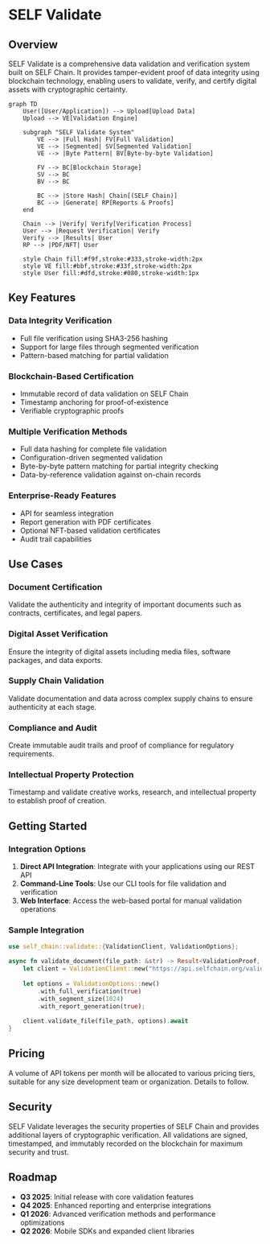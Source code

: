 # SELF Validate

## Overview

SELF Validate is a comprehensive data validation and verification system built on SELF Chain. It provides tamper-evident proof of data integrity using blockchain technology, enabling users to validate, verify, and certify digital assets with cryptographic certainty.

```mermaid
graph TD
    User([User/Application]) --> Upload[Upload Data]
    Upload --> VE[Validation Engine]
    
    subgraph "SELF Validate System"
        VE --> |Full Hash| FV[Full Validation]
        VE --> |Segmented| SV[Segmented Validation]
        VE --> |Byte Pattern| BV[Byte-by-byte Validation]
        
        FV --> BC[Blockchain Storage]
        SV --> BC
        BV --> BC
        
        BC --> |Store Hash| Chain[(SELF Chain)]
        BC --> |Generate| RP[Reports & Proofs]
    end
    
    Chain --> |Verify| Verify[Verification Process]
    User --> |Request Verification| Verify
    Verify --> |Results| User
    RP --> |PDF/NFT| User
    
    style Chain fill:#f9f,stroke:#333,stroke-width:2px
    style VE fill:#bbf,stroke:#33f,stroke-width:2px
    style User fill:#dfd,stroke:#080,stroke-width:1px
```

## Key Features

### Data Integrity Verification
- Full file verification using SHA3-256 hashing
- Support for large files through segmented verification
- Pattern-based matching for partial validation

### Blockchain-Based Certification
- Immutable record of data validation on SELF Chain
- Timestamp anchoring for proof-of-existence
- Verifiable cryptographic proofs

### Multiple Verification Methods
- Full data hashing for complete file validation
- Configuration-driven segmented validation
- Byte-by-byte pattern matching for partial integrity checking
- Data-by-reference validation against on-chain records

### Enterprise-Ready Features
- API for seamless integration
- Report generation with PDF certificates
- Optional NFT-based validation certificates
- Audit trail capabilities

## Use Cases

### Document Certification
Validate the authenticity and integrity of important documents such as contracts, certificates, and legal papers.

### Digital Asset Verification
Ensure the integrity of digital assets including media files, software packages, and data exports.

### Supply Chain Validation
Validate documentation and data across complex supply chains to ensure authenticity at each stage.

### Compliance and Audit
Create immutable audit trails and proof of compliance for regulatory requirements.

### Intellectual Property Protection
Timestamp and validate creative works, research, and intellectual property to establish proof of creation.

## Getting Started

### Integration Options
1. **Direct API Integration**: Integrate with your applications using our REST API
2. **Command-Line Tools**: Use our CLI tools for file validation and verification
3. **Web Interface**: Access the web-based portal for manual validation operations

### Sample Integration

```rust
use self_chain::validate::{ValidationClient, ValidationOptions};

async fn validate_document(file_path: &str) -> Result<ValidationProof, ValidationError> {
    let client = ValidationClient::new("https://api.selfchain.org/validate");
    
    let options = ValidationOptions::new()
        .with_full_verification(true)
        .with_segment_size(1024)
        .with_report_generation(true);
        
    client.validate_file(file_path, options).await
}
```

## Pricing

A volume of API tokens per month will be allocated to various pricing tiers, suitable for any size development team or organization. Details to follow.

## Security

SELF Validate leverages the security properties of SELF Chain and provides additional layers of cryptographic verification. All validations are signed, timestamped, and immutably recorded on the blockchain for maximum security and trust.

## Roadmap

- **Q3 2025**: Initial release with core validation features
- **Q4 2025**: Enhanced reporting and enterprise integrations
- **Q1 2026**: Advanced verification methods and performance optimizations
- **Q2 2026**: Mobile SDKs and expanded client libraries

